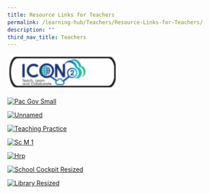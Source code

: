 ```yaml
---
title: Resource Links for Teachers
permalink: /learning-hub/Teachers/Resource-Links-for-Teachers/
description: ""
third_nav_title: Teachers
---
```

<div>

<a href="https://icon.moe.edu.sg/">

<img style="width:50%;height:50%" src="/images/Learning%20Hub/Teachers/Resource%20Links%20for%20Teachers/icon2_0-e1556181317917.png">

</a>

</div>

<div>

</div>

</div>


[![Pac Gov Small](https://hongwen.moe.edu.sg/wp-content/uploads/2019/04/pac_gov_small.png "PaC@Gov")](https://pacgov.agd.gov.sg/ipac/portal/jsp/login/index1.jsp)

[![Unnamed](https://hongwen.moe.edu.sg/wp-content/uploads/2022/05/unnamed-300x106.png)](https://idm.opal2.moe.edu.sg/account/login?returnUrl=%2F)

[![Teaching Practice](https://hongwen.moe.edu.sg/wp-content/uploads/2022/05/teaching-practice-300x96.jpg)](https://www.opal2.moe.edu.sg/csl/s/singapore-teaching-practice/wiki/page/view?title=The+Singapore+Teaching+Practice)

[![Sc M 1](https://hongwen.moe.edu.sg/wp-content/uploads/2022/05/sc-m-1-300x63.jpg)](https://scmobile.moe.edu.sg/login)

[![Hrp](https://hongwen.moe.edu.sg/wp-content/uploads/2022/05/hrp.jpg)](https://www.hrp.gov.sg/)

[![School Cockpit Resized](https://hongwen.moe.edu.sg/wp-content/uploads/2019/04/school_cockpit_resized.png "School Cockpit")](https://schoolcockpit.moe.gov.sg/)

[![Library Resized](https://hongwen.moe.edu.sg/wp-content/uploads/2019/04/library_resized.png "hws online library")](http://hongwen.spydus.com.sg/cgi-bin/spydus.exe/MSGTRN/OPAC/HOME)